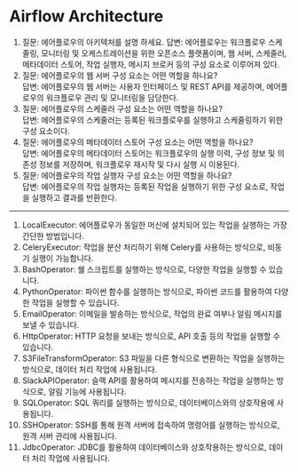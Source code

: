 # Airflow Architecture

1. 질문: 에어플로우의 아키텍처를 설명 하세요.
답변: 에어플로우는 워크플로우 스케줄링, 모니터링 및 오케스트레이션을 위한 오픈소스 플랫폼이며, 웹 서버, 스케줄러, 메타데이터 스토어, 작업 실행자, 메시지 브로커 등의 구성 요소로 이루어져 있다.
2. 질문: 에어플로우의 웹 서버 구성 요소는 어떤 역할을 하나요?    
답변: 에어플로우의 웹 서버는 사용자 인터페이스 및 REST API를 제공하며, 에어플로우의 워크플로우 관리 및 모니터링을 담당한다.
3. 질문: 에어플로우의 스케줄러 구성 요소는 어떤 역할을 하나요?    
답변: 에어플로우의 스케줄러는 등록된 워크플로우를 실행하고 스케줄링하기 위한 구성 요소이다.
4. 질문: 에어플로우의 메타데이터 스토어 구성 요소는 어떤 역할을 하나요?    
답변: 에어플로우의 메타데이터 스토어는 워크플로우의 실행 이력, 구성 정보 및 의존성 정보를 저장하며, 워크플로우 재시작 및 다시 실행 시 이용된다.
5. 질문: 에어플로우의 작업 실행자 구성 요소는 어떤 역할을 하나요?    
답변: 에어플로우의 작업 실행자는 등록된 작업을 실행하기 위한 구성 요소로, 작업을 실행하고 결과를 반환한다.

---

1. LocalExecutor: 에어플로우가 동일한 머신에 설치되어 있는 작업을 실행하는 가장 간단한 방법입니다.
2. CeleryExecutor: 작업을 분산 처리하기 위해 Celery를 사용하는 방식으로, 비동기 실행이 가능합니다.
3. BashOperator: 쉘 스크립트를 실행하는 방식으로, 다양한 작업을 실행할 수 있습니다.
4. PythonOperator: 파이썬 함수를 실행하는 방식으로, 파이썬 코드를 활용하여 다양한 작업을 실행할 수 있습니다.
5. EmailOperator: 이메일을 발송하는 방식으로, 작업의 완료 여부나 알림 메시지를 보낼 수 있습니다.
6. HttpOperator: HTTP 요청을 보내는 방식으로, API 호출 등의 작업을 실행할 수 있습니다.
7. S3FileTransformOperator: S3 파일을 다른 형식으로 변환하는 작업을 실행하는 방식으로, 데이터 처리 작업에 사용됩니다.
8. SlackAPIOperator: 슬랙 API를 활용하여 메시지를 전송하는 작업을 실행하는 방식으로, 알림 기능에 사용됩니다.
9. SQLOperator: SQL 쿼리를 실행하는 방식으로, 데이터베이스와의 상호작용에 사용됩니다.
10. SSHOperator: SSH를 통해 원격 서버에 접속하여 명령어를 실행하는 방식으로, 원격 서버 관리에 사용됩니다.
11. JdbcOperator: JDBC를 활용하여 데이터베이스와 상호작용하는 방식으로, 데이터 처리 작업에 사용됩니다.